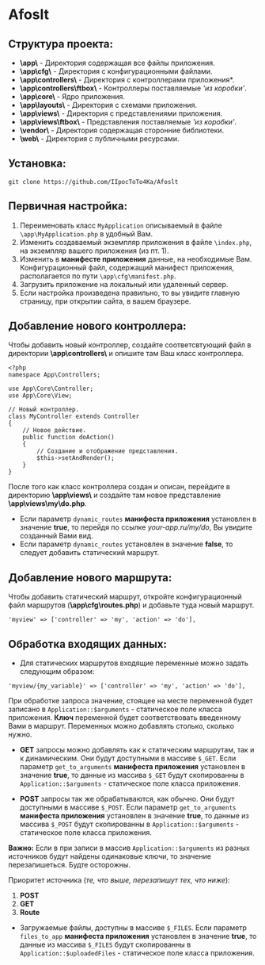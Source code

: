 # Afoslt

## Структура проекта:
+ **\app\\** - Директория содержащая все файлы приложения.
+ **\app\cfg\\** - Директория с конфигурационными файлами.
+ **\app\controllers\\** - Директория с контроллерами приложения*.
+ **\app\controllers\ftbox\\** - Контроллеры поставляемые *'из коробки'*.
+ **\app\core\\** - Ядро приложения.
+ **\app\layouts\\** - Директория с схемами приложения.
+ **\app\views\\** - Директория с представлениями приложения.
+ **\app\views\ftbox\\** - Представления поставляемые *'из коробки'*.
+ **\vendor\\** - Директория содержащая сторонние библиотеки.
+ **\web\\** - Директория с публичными ресурсами.

## Установка:

```
git clone https://github.com/IIpocToTo4Ka/Afoslt
```

## Первичная настройка:

1. Переименовать класс `MyApplication` описываемый в файле `\app\MyApplication.php` в удобный Вам.
2. Изменить создаваемый экземпляр приложения в файле `\index.php`, на экземпляр вашего приложения (из пт. 1).
3. Изменить в **манифесте приложения** данные, на необходимые Вам. Конфигурационный файл, содержащий манифест приложения, располагается по пути `\app\cfg\manifest.php`.
4. Загрузить приложение на локальный или удаленный сервер.
5. Если настройка произведена правильно, то вы увидите главную страницу, при открытии сайта, в вашем браузере.

## Добавление нового контроллера:
Чтобы добавить новый контроллер, создайте соответсвтующий файл в директории **\app\controllers\\** и опишите там Ваш класс контроллера.

```
<?php
namespace App\Controllers;

use App\Core\Controller;
use App\Core\View;

// Новый контроллер.
class MyController extends Controller
{
    // Новое действие.
    public function doAction()
    {
        // Создание и отображение представления.
        $this->setAndRender();
    }
}
```
После того как класс контроллера создан и описан, перейдите в директорию **\app\views\\** и создайте там новое представление **\app\views\my\do.php**.
+ Если параметр `dynamic_routes` **манифеста приложения** установлен в значение **true**, то перейдя по ссылке *your-app.ru/my/do*, Вы увидите созданный Вами вид.
+ Если параметр `dynamic_routes` установлен в значение **false**, то следует добавить статический маршрут.

## Добавление нового маршрута:

Чтобы добавить статический маршрут, откройте конфигурационный файл маршрутов (**\app\cfg\routes.php**) и добавьте туда новый маршрут.
```
'myview' => ['controller' => 'my', 'action' => 'do'], 
```

## Обработка входящих данных:

+ Для статических маршрутов входящие переменные можно задать следующим образом:

```
'myview/{my_variable}' => ['controller' => 'my', 'action' => 'do'], 
```
При обработке запроса значение, стоящее на месте переменной будет записано в `Application::$arguments` - статическое поле класса приложения. **Ключ** переменной будет соответствовать введенному Вами в маршрут.
Переменных можно добавлять столько, сколько нужно.

+ **GET** запросы можно добавлять как к статическим маршрутам, так и к динамическим. Они будут доступными в массиве `$_GET`. Если параметр `get_to_arguments` **манифеста приложения** установлен в значение **true**, то данные из массива `$_GET` будут скопированны в `Application::$arguments` - статическое поле класса приложения.

+ **POST** запросы так же обрабатываются, как обычно. Они будут доступными в массиве `$_POST`. Если параметр `get_to_arguments` **манифеста приложения** установлен в значение **true**, то данные из массива `$_POST` будут скопированны в `Application::$arguments` - статическое поле класса приложения.

**Важно:** Если в при записи в массив `Application::$arguments` из разных источников будут найдены одинаковые ключи, то значение перезапишеться. Будте осторожны.

Приоритет источника (*те, что выше, перезапишут тех, что ниже*):
1. **POST**
1. **GET**
1. **Route**

+ Загружаемые файлы, доступны в массиве `$_FILES`. Если параметр `files_to_app` **манифеста приложения** установлен в значение **true**, то данные из массива `$_FILES` будут скопированны в `Application::$uploadedFiles` - статическое поле класса приложения.